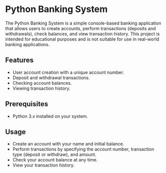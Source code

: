 # Python Banking System

The Python Banking System is a simple console-based banking application that allows users to create accounts, perform transactions (deposits and withdrawals), check balances, and view transaction history. This project is intended for educational purposes and is not suitable for use in real-world banking applications.

## Features

- User account creation with a unique account number.
- Deposit and withdrawal transactions.
- Checking account balances.
- Viewing transaction history.

## Prerequisites

- Python 3.x installed on your system.

## Usage

- Create an account with your name and initial balance.
- Perform transactions by specifying the account number, transaction type (deposit or withdraw), and amount.
- Check your account balance at any time.
- View your transaction history.
